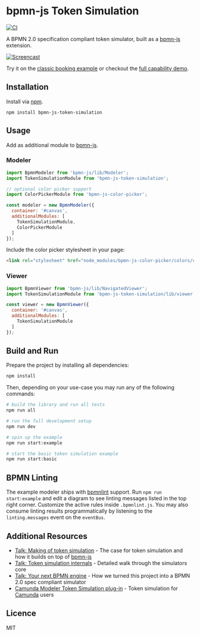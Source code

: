 # bpmn-js Token Simulation

[![CI](https://github.com/bpmn-io/bpmn-js-token-simulation/workflows/CI/badge.svg)](https://github.com/bpmn-io/bpmn-js-token-simulation/actions?query=workflow%3ACI)

A BPMN 2.0 specification compliant token simulator, built as a [bpmn-js](https://github.com/bpmn-io/bpmn-js) extension.

[![Screencast](docs/screenshot.png)](https://bpmn-io.github.io/bpmn-js-token-simulation/modeler.html?e=1&pp=1)

Try it on the [classic booking example](https://bpmn-io.github.io/bpmn-js-token-simulation/modeler.html?e=1&pp=1&diagram=https%3A%2F%2Fraw.githubusercontent.com%2Fbpmn-io%2Fbpmn-js-token-simulation%2Fmaster%2Ftest%2Fspec%2Fbooking.bpmn) or checkout the [full capability demo](https://bpmn-io.github.io/bpmn-js-token-simulation/modeler.html?e=1&pp=1&diagram=https%3A%2F%2Fraw.githubusercontent.com%2Fbpmn-io%2Fbpmn-js-token-simulation%2Fmaster%2Fexample%2Fresources%2Fall.bpmn).


## Installation

Install via [npm](http://npmjs.com/).

```
npm install bpmn-js-token-simulation
```


## Usage

Add as additional module to [bpmn-js](https://github.com/bpmn-io/bpmn-js).

### Modeler

```javascript
import BpmnModeler from 'bpmn-js/lib/Modeler';
import TokenSimulationModule from 'bpmn-js-token-simulation';

// optional color picker support
import ColorPickerModule from 'bpmn-js-color-picker';

const modeler = new BpmnModeler({
  container: '#canvas',
  additionalModules: [
    TokenSimulationModule,
    ColorPickerModule
  ]
});
```

Include the color picker stylesheet in your page:

```html
<link rel="stylesheet" href="node_modules/bpmn-js-color-picker/colors/color-picker.css" />
```

### Viewer

```javascript
import BpmnViewer from 'bpmn-js/lib/NavigatedViewer';
import TokenSimulationModule from 'bpmn-js-token-simulation/lib/viewer';

const viewer = new BpmnViewer({
  container: '#canvas',
  additionalModules: [
    TokenSimulationModule
  ]
});
```


## Build and Run

Prepare the project by installing all dependencies:

```sh
npm install
```

Then, depending on your use-case you may run any of the following commands:

```sh
# build the library and run all tests
npm run all

# run the full development setup
npm run dev

# spin up the example
npm run start:example

# start the basic token simulation example
npm run start:basic
```


## BPMN Linting

The example modeler ships with [bpmnlint](https://github.com/bpmn-io/bpmnlint) support.
Run `npm run start:example` and edit a diagram to see linting messages listed
in the top right corner. Customize the active rules inside `.bpmnlint.js`.
You may also consume linting results programmatically by listening to the
`linting.messages` event on the `eventBus`.


## Additional Resources

* [Talk: Making of token simulation](https://nikku.github.io/talks/2021-token-simulation) - The case for token simulation and how it builds on top of [bpmn-js](https://github.com/bpmn-io/bpmn-js)
* [Talk: Token simulation internals](https://nikku.github.io/talks/2021-token-simulation-internals) - Detailed walk through the simulators core
* [Talk: Your next BPMN engine](https://page.camunda.com/ccs2022-bpmn-js-token-simulation) - How we turned this project into a BPMN 2.0 spec compliant simulator
* [Camunda Modeler Token Simulation plug-in](https://github.com/camunda/camunda-modeler-token-simulation-plugin) - Token simulation for [Camunda](https://camunda.com/) users


## Licence

MIT
